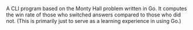 A CLI program based on the Monty Hall problem written in Go. It computes the win rate of those who switched answers compared to those who did not. (This is primarily just to serve as a learning experience in using Go.)
